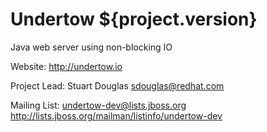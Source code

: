 Undertow ${project.version}
======

Java web server using non-blocking IO

Website: http://undertow.io

Project Lead: Stuart Douglas <sdouglas@redhat.com>

Mailing List: undertow-dev@lists.jboss.org
http://lists.jboss.org/mailman/listinfo/undertow-dev


